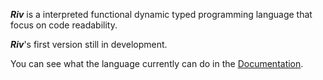 ***Riv*** is a interpreted functional dynamic typed programming language that focus on code readability.

***Riv***'s first version still in development.

You can see what the language currently can do in the [Documentation](/doc).